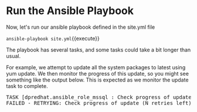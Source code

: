 # Run the Ansible Playbook

Now, let's run our ansible playbook defined in the site.yml file

`ansible-playbook site.yml`{{execute}}

The playbook has several tasks, and some tasks could take a bit longer than usual.

For example, we attempt to update all the system packages to latest using yum update. We then monitor the progress of this update, so you might see something like the output below. This is expected as we monitor the update task to complete. 

<pre class="file">
TASK [dpredhat.ansible_role_mssql : Check progress of update] **********************************
FAILED - RETRYING: Check progress of update (N retries left).
</pre>
